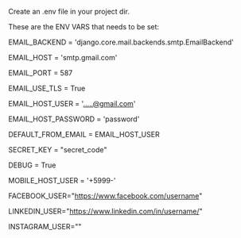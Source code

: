 Create an .env file in your project dir.

These are the ENV VARS that needs to be set:

EMAIL_BACKEND = 'django.core.mail.backends.smtp.EmailBackend'

EMAIL_HOST = 'smtp.gmail.com'

EMAIL_PORT = 587

EMAIL_USE_TLS = True

EMAIL_HOST_USER = '.....@gmail.com'

EMAIL_HOST_PASSWORD = 'password'

DEFAULT_FROM_EMAIL = EMAIL_HOST_USER

SECRET_KEY = "secret_code"

DEBUG = True

MOBILE_HOST_USER = '+5999-'

FACEBOOK_USER="https://www.facebook.com/username"

LINKEDIN_USER="https://www.linkedin.com/in/username/"

INSTAGRAM_USER=""